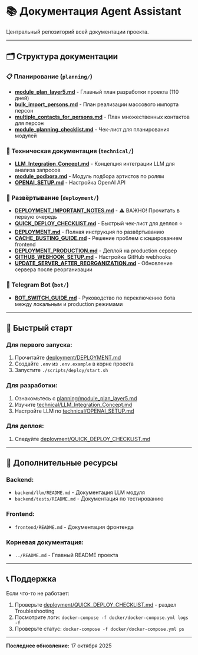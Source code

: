 # 📚 Документация Agent Assistant

Центральный репозиторий всей документации проекта.

---

## 🗂️ Структура документации

### 📋 Планирование (`planning/`)
- **[module_plan_layer5.md](planning/module_plan_layer5.md)** - Главный план разработки проекта (110 дней)
- **[bulk_import_persons.md](planning/bulk_import_persons.md)** - План реализации массового импорта персон
- **[multiple_contacts_for_persons.md](planning/multiple_contacts_for_persons.md)** - План множественных контактов для персон
- **[module_planning_checklist.md](planning/module_planning_checklist.md)** - Чек-лист для планирования модулей

### 🔧 Техническая документация (`technical/`)
- **[LLM_Integration_Concept.md](technical/LLM_Integration_Concept.md)** - Концепция интеграции LLM для анализа запросов
- **[module_podbora.md](technical/module_podbora.md)** - Модуль подбора артистов по ролям
- **[OPENAI_SETUP.md](technical/OPENAI_SETUP.md)** - Настройка OpenAI API

### 🚀 Развёртывание (`deployment/`)
- **[DEPLOYMENT_IMPORTANT_NOTES.md](deployment/DEPLOYMENT_IMPORTANT_NOTES.md)** - ⚠️ ВАЖНО! Прочитать в первую очередь
- **[QUICK_DEPLOY_CHECKLIST.md](deployment/QUICK_DEPLOY_CHECKLIST.md)** - Быстрый чек-лист для деплоя ⭐
- **[DEPLOYMENT.md](deployment/DEPLOYMENT.md)** - Полная инструкция по развёртыванию
- **[CACHE_BUSTING_GUIDE.md](deployment/CACHE_BUSTING_GUIDE.md)** - Решение проблем с кэшированием frontend
- **[DEPLOYMENT_PRODUCTION.md](deployment/DEPLOYMENT_PRODUCTION.md)** - Деплой на production сервер
- **[GITHUB_WEBHOOK_SETUP.md](deployment/GITHUB_WEBHOOK_SETUP.md)** - Настройка GitHub webhooks
- **[UPDATE_SERVER_AFTER_REORGANIZATION.md](deployment/UPDATE_SERVER_AFTER_REORGANIZATION.md)** - Обновление сервера после реорганизации

### 🤖 Telegram Bot (`bot/`)
- **[BOT_SWITCH_GUIDE.md](bot/BOT_SWITCH_GUIDE.md)** - Руководство по переключению бота между локальным и production режимами

---

## 🚀 Быстрый старт

### Для первого запуска:
1. Прочитайте [deployment/DEPLOYMENT.md](deployment/DEPLOYMENT.md)
2. Создайте `.env` из `.env.example` в корне проекта
3. Запустите `./scripts/deploy/start.sh`

### Для разработки:
1. Ознакомьтесь с [planning/module_plan_layer5.md](planning/module_plan_layer5.md)
2. Изучите [technical/LLM_Integration_Concept.md](technical/LLM_Integration_Concept.md)
3. Настройте LLM по [technical/OPENAI_SETUP.md](technical/OPENAI_SETUP.md)

### Для деплоя:
1. Следуйте [deployment/QUICK_DEPLOY_CHECKLIST.md](deployment/QUICK_DEPLOY_CHECKLIST.md)

---

## 🔗 Дополнительные ресурсы

### Backend:
- `backend/llm/README.md` - Документация LLM модуля
- `backend/tests/README.md` - Документация по тестированию

### Frontend:
- `frontend/README.md` - Документация фронтенда

### Корневая документация:
- `../README.md` - Главный README проекта

---

## 📞 Поддержка

Если что-то не работает:
1. Проверьте [deployment/QUICK_DEPLOY_CHECKLIST.md](deployment/QUICK_DEPLOY_CHECKLIST.md) - раздел Troubleshooting
2. Посмотрите логи: `docker-compose -f docker/docker-compose.yml logs -f`
3. Проверьте статус: `docker-compose -f docker/docker-compose.yml ps`

---

**Последнее обновление:** 17 октября 2025
